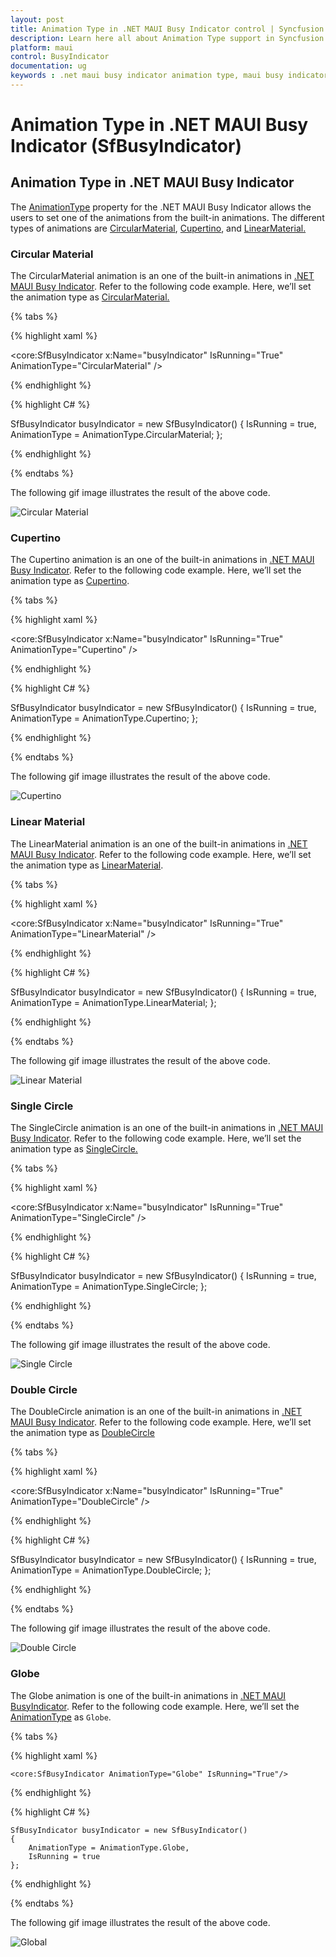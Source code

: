 ```yaml
---
layout: post
title: Animation Type in .NET MAUI Busy Indicator control | Syncfusion
description: Learn here all about Animation Type support in Syncfusion .NET MAUI Busy Indicator (SfBusyIndicator) control and more.
platform: maui
control: BusyIndicator
documentation: ug
keywords : .net maui busy indicator animation type, maui busy indicator animation type, maui busy indicator animation.
---
```

# Animation Type in .NET MAUI Busy Indicator (SfBusyIndicator)

## Animation Type in .NET MAUI Busy Indicator

The [AnimationType](https://help.syncfusion.com/cr/maui/Syncfusion.Maui.Core.SfBusyIndicator.html#Syncfusion_Maui_Core_SfBusyIndicator_AnimationType) property for the .NET MAUI Busy Indicator allows the users to set one of the animations from the built-in animations. The different types of animations are [CircularMaterial](https://help.syncfusion.com/cr/maui/Syncfusion.Maui.Core.AnimationType.html#Syncfusion_Maui_Core_AnimationType_CircularMaterial), [Cupertino](https://help.syncfusion.com/cr/maui/Syncfusion.Maui.Core.AnimationType.html#Syncfusion_Maui_Core_AnimationType_Cupertino), and [LinearMaterial.](https://help.syncfusion.com/cr/maui/Syncfusion.Maui.Core.AnimationType.html#Syncfusion_Maui_Core_AnimationType_LinearMaterial)

### Circular Material 

The CircularMaterial animation is an one of the built-in animations in [.NET MAUI Busy Indicator](https://help.syncfusion.com/cr/maui/Syncfusion.Maui.Core.SfBusyIndicator.html?tabs=tabid-1). Refer to the following code example. Here, we’ll set the animation type as [CircularMaterial.](https://help.syncfusion.com/cr/maui/Syncfusion.Maui.Core.AnimationType.html#Syncfusion_Maui_Core_AnimationType_CircularMaterial)

{% tabs %}

{% highlight xaml %}

<core:SfBusyIndicator x:Name="busyIndicator"
                      IsRunning="True"
                      AnimationType="CircularMaterial" />

{% endhighlight %}

{% highlight C# %}

SfBusyIndicator busyIndicator = new SfBusyIndicator()
{
    IsRunning = true,
    AnimationType = AnimationType.CircularMaterial;
};

{% endhighlight %}

{% endtabs %}

The following gif image illustrates the result of the above code.

![Circular Material](Images/AnimationType/CircularMaterial.gif)

### Cupertino

The Cupertino animation is an one of the built-in animations in [.NET MAUI Busy Indicator](https://help.syncfusion.com/cr/maui/Syncfusion.Maui.Core.SfBusyIndicator.html?tabs=tabid-1). Refer to the following code example. Here, we’ll set the animation type as [Cupertino](https://help.syncfusion.com/cr/maui/Syncfusion.Maui.Core.AnimationType.html#Syncfusion_Maui_Core_AnimationType_Cupertino).

{% tabs %}

{% highlight xaml %}

<core:SfBusyIndicator x:Name="busyIndicator"
                      IsRunning="True"
                      AnimationType="Cupertino" />

{% endhighlight %}

{% highlight C# %}

SfBusyIndicator busyIndicator = new SfBusyIndicator()
{
    IsRunning = true,
    AnimationType = AnimationType.Cupertino;
};

{% endhighlight %}

{% endtabs %}

The following gif image illustrates the result of the above code.

![Cupertino](Images/AnimationType/Cupertino.gif)

### Linear Material

The LinearMaterial animation is an one of the built-in animations in [.NET MAUI Busy Indicator](https://help.syncfusion.com/cr/maui/Syncfusion.Maui.Core.SfBusyIndicator.html?tabs=tabid-1). Refer to the following code example. Here, we’ll set the animation type as [LinearMaterial](https://help.syncfusion.com/cr/maui/Syncfusion.Maui.Core.AnimationType.html#Syncfusion_Maui_Core_AnimationType_LinearMaterial).

{% tabs %}

{% highlight xaml %}

<core:SfBusyIndicator x:Name="busyIndicator"
                      IsRunning="True"
                      AnimationType="LinearMaterial" />

{% endhighlight %}

{% highlight C# %}

SfBusyIndicator busyIndicator = new SfBusyIndicator()
{
    IsRunning = true,
    AnimationType = AnimationType.LinearMaterial;
};

{% endhighlight %}

{% endtabs %}

The following gif image illustrates the result of the above code.

![Linear Material](Images/AnimationType/LinearMaterial.gif)

### Single Circle

The SingleCircle animation is an one of the built-in animations in [.NET MAUI Busy Indicator](https://help.syncfusion.com/cr/maui/Syncfusion.Maui.Core.SfBusyIndicator.html?tabs=tabid-1). Refer to the following code example. Here, we’ll set the animation type as [SingleCircle.](https://help.syncfusion.com/cr/maui/Syncfusion.Maui.Core.AnimationType.html#Syncfusion_Maui_Core_AnimationType_SingleCircle)

{% tabs %}

{% highlight xaml %}

<core:SfBusyIndicator x:Name="busyIndicator"
                      IsRunning="True"
                      AnimationType="SingleCircle" />

{% endhighlight %}

{% highlight C# %}

SfBusyIndicator busyIndicator = new SfBusyIndicator()
{
    IsRunning = true,
    AnimationType = AnimationType.SingleCircle;
};

{% endhighlight %}

{% endtabs %}

The following gif image illustrates the result of the above code.

![Single Circle](Images/AnimationType/SingleCircle.png)

### Double Circle

The DoubleCircle animation is an one of the built-in animations in [.NET MAUI Busy Indicator](https://help.syncfusion.com/cr/maui/Syncfusion.Maui.Core.SfBusyIndicator.html?tabs=tabid-1). Refer to the following code example. Here, we’ll set the animation type as [DoubleCircle](https://help.syncfusion.com/cr/maui/Syncfusion.Maui.Core.AnimationType.html#Syncfusion_Maui_Core_AnimationType_DoubleCircle)

{% tabs %}

{% highlight xaml %}

<core:SfBusyIndicator x:Name="busyIndicator"
                      IsRunning="True"
                      AnimationType="DoubleCircle" />

{% endhighlight %}

{% highlight C# %}

SfBusyIndicator busyIndicator = new SfBusyIndicator()
{
    IsRunning = true,
    AnimationType = AnimationType.DoubleCircle;
};

{% endhighlight %}

{% endtabs %}

The following gif image illustrates the result of the above code.

![Double Circle](Images/AnimationType/DoubleCircle.png)

### Globe

The Globe animation is one of the built-in animations in [.NET MAUI BusyIndicator](https://help.syncfusion.com/cr/maui/Syncfusion.Maui.Core.SfBusyIndicator.html?tabs=tabid-1). Refer to the following code example. Here, we’ll set the [AnimationType](https://help.syncfusion.com/cr/maui/Syncfusion.Maui.Core.SfBusyIndicator.html#Syncfusion_Maui_Core_SfBusyIndicator_AnimationType) as `Globe`.

{% tabs %}

{% highlight xaml %}

    <core:SfBusyIndicator AnimationType="Globe" IsRunning="True"/>                        
                          
{% endhighlight %}

{% highlight C# %}

    SfBusyIndicator busyIndicator = new SfBusyIndicator()
    {
        AnimationType = AnimationType.Globe,
        IsRunning = true
    };

{% endhighlight %}

{% endtabs %}

The following gif image illustrates the result of the above code.

![Global](Images/AnimationType/Globe.gif)
